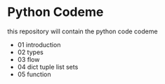 ﻿# Python Codeme
this repository will contain the python code codeme 
- 01 introduction
- 02 types
- 03 flow
- 04 dict tuple list sets
- 05 function
